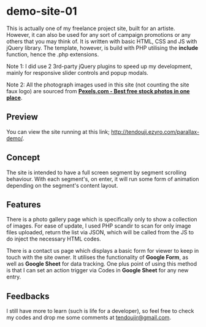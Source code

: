 # demo-site-01
This is actually one of my freelance project site, built for an artiste. However, it can also be used for any sort of campaign promotions or any others that you may think of. It is written with basic HTML, CSS and JS with jQuery library. The template, however, is build with PHP utilising the **include** function, hence the .php extensions. 

Note 1: I did use 2 3rd-party jQuery plugins to speed up my development, mainly for responsive slider controls and popup modals.

Note 2: All the photograph images used in this site (not counting the site faux logo) are sourced from **[Pexels.com - Best free stock photos in one place](http://www.pexels.com/)**.

## Preview

You can view the site running at this link; http://tendouji.ezyro.com/parallax-demo/.

## Concept

The site is intended to have a full screen segment by segment scrolling behaviour. With each segment's, on enter, it will run some form of animation depending on the segment's content layout.

## Features

There is a photo gallery page which is specifically only to show a collection of images. For ease of update, I used PHP scandir to scan for only image files uploaded, return the list via JSON, which will be called from the JS to do inject the necessary HTML codes.

There is a contact us page which displays a basic form for viewer to keep in touch with the site owner. It utilises the functionality of **Google Form**, as well as **Google Sheet** for data tracking. One plus point of using this method is that I can set an action trigger via Codes in **Google Sheet** for any new entry.

## Feedbacks

I still have more to learn (such is life for a developer), so feel free to check my codes and drop me some comments at tendoujir@gmail.com.
